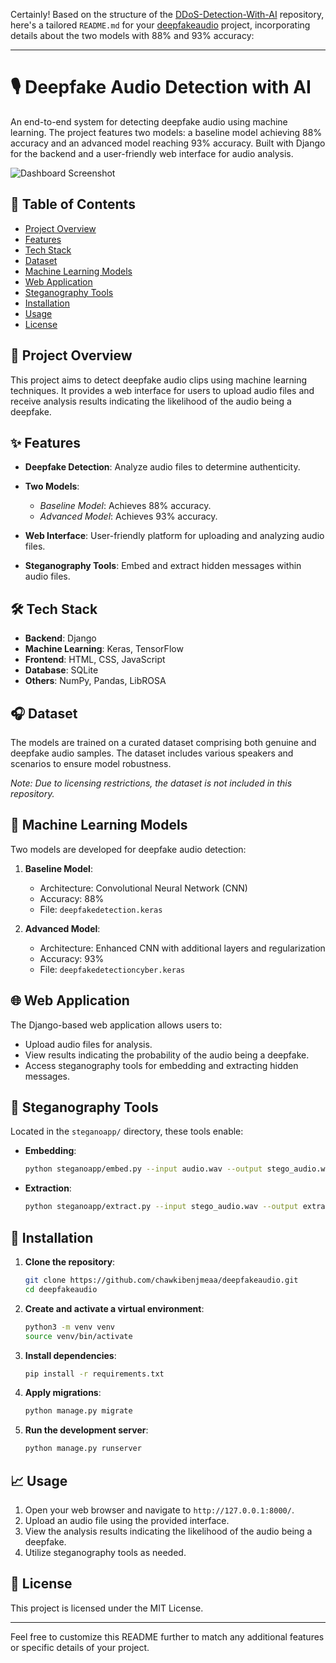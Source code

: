 Certainly! Based on the structure of the [DDoS-Detection-With-AI](https://github.com/tahangz/DDoS-Detection-With-AI) repository, here's a tailored `README.md` for your [deepfakeaudio](https://github.com/chawkibenjmeaa/deepfakeaudio) project, incorporating details about the two models with 88% and 93% accuracy:

---

# 🎙️ Deepfake Audio Detection with AI

An end-to-end system for detecting deepfake audio using machine learning. The project features two models: a baseline model achieving 88% accuracy and an advanced model reaching 93% accuracy. Built with Django for the backend and a user-friendly web interface for audio analysis.

![Dashboard Screenshot](path_to_dashboard_screenshot.png)

## 📌 Table of Contents

* [Project Overview](#project-overview)
* [Features](#features)
* [Tech Stack](#tech-stack)
* [Dataset](#dataset)
* [Machine Learning Models](#machine-learning-models)
* [Web Application](#web-application)
* [Steganography Tools](#steganography-tools)
* [Installation](#installation)
* [Usage](#usage)
* [License](#license)

## 🧠 Project Overview

This project aims to detect deepfake audio clips using machine learning techniques. It provides a web interface for users to upload audio files and receive analysis results indicating the likelihood of the audio being a deepfake.

## ✨ Features

* **Deepfake Detection**: Analyze audio files to determine authenticity.
* **Two Models**:

  * *Baseline Model*: Achieves 88% accuracy.
  * *Advanced Model*: Achieves 93% accuracy.
* **Web Interface**: User-friendly platform for uploading and analyzing audio files.
* **Steganography Tools**: Embed and extract hidden messages within audio files.

## 🛠️ Tech Stack

* **Backend**: Django
* **Machine Learning**: Keras, TensorFlow
* **Frontend**: HTML, CSS, JavaScript
* **Database**: SQLite
* **Others**: NumPy, Pandas, LibROSA

## 🎧 Dataset

The models are trained on a curated dataset comprising both genuine and deepfake audio samples. The dataset includes various speakers and scenarios to ensure model robustness.

*Note: Due to licensing restrictions, the dataset is not included in this repository.*

## 🤖 Machine Learning Models

Two models are developed for deepfake audio detection:

1. **Baseline Model**:

   * Architecture: Convolutional Neural Network (CNN)
   * Accuracy: 88%
   * File: `deepfakedetection.keras`

2. **Advanced Model**:

   * Architecture: Enhanced CNN with additional layers and regularization
   * Accuracy: 93%
   * File: `deepfakedetectioncyber.keras`

## 🌐 Web Application

The Django-based web application allows users to:

* Upload audio files for analysis.
* View results indicating the probability of the audio being a deepfake.
* Access steganography tools for embedding and extracting hidden messages.

## 🔐 Steganography Tools

Located in the `steganoapp/` directory, these tools enable:

* **Embedding**:

  ```bash
  python steganoapp/embed.py --input audio.wav --output stego_audio.wav --data secret.txt
  ```

* **Extraction**:

  ```bash
  python steganoapp/extract.py --input stego_audio.wav --output extracted.txt
  ```

## 🚀 Installation

1. **Clone the repository**:

   ```bash
   git clone https://github.com/chawkibenjmeaa/deepfakeaudio.git
   cd deepfakeaudio
   ```

2. **Create and activate a virtual environment**:

   ```bash
   python3 -m venv venv
   source venv/bin/activate
   ```

3. **Install dependencies**:

   ```bash
   pip install -r requirements.txt
   ```

4. **Apply migrations**:

   ```bash
   python manage.py migrate
   ```

5. **Run the development server**:

   ```bash
   python manage.py runserver
   ```

## 📈 Usage

1. Open your web browser and navigate to `http://127.0.0.1:8000/`.
2. Upload an audio file using the provided interface.
3. View the analysis results indicating the likelihood of the audio being a deepfake.
4. Utilize steganography tools as needed.

## 📄 License

This project is licensed under the MIT License.

---

Feel free to customize this README further to match any additional features or specific details of your project.

